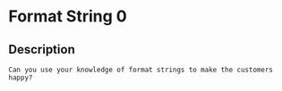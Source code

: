 # Format String 0

## Description

```
Can you use your knowledge of format strings to make the customers happy?
```
